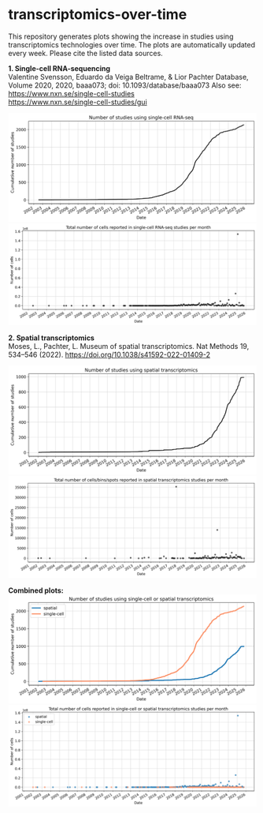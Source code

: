 # transcriptomics-over-time

This repository generates plots showing the increase in studies using transcriptomics technologies over time. The plots are automatically updated every week. Please cite the listed data sources.

**1. Single-cell RNA-sequencing**  
Valentine Svensson, Eduardo da Veiga Beltrame, & Lior Pachter Database, Volume 2020, 2020, baaa073; doi: 10.1093/database/baaa073
Also see:  
https://www.nxn.se/single-cell-studies  
https://www.nxn.se/single-cell-studies/gui

![image](plots/sc_studies_over_time.png)  
![image](plots/sc_cells_over_time.png)

**2. Spatial transcriptomics**  
Moses, L., Pachter, L. Museum of spatial transcriptomics. Nat Methods 19, 534–546 (2022). https://doi.org/10.1038/s41592-022-01409-2

![image](plots/spatial_studies_over_time.png)  
![image](plots/spatial_cells_over_time.png)

**Combined plots:**  
![image](plots/studies_over_time.png)  
![image](plots/cells_over_time.png)

